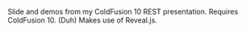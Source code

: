 
Slide and demos from my ColdFusion 10 REST presentation. Requires ColdFusion 10. (Duh)
Makes use of Reveal.js.